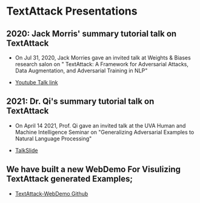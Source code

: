 TextAttack Presentations  
===========================


## 2020: Jack Morris' summary tutorial talk on TextAttack 

- On Jul 31, 2020, Jack Morries gave an invited talk at Weights & Biases research salon on " TextAttack: A Framework for Adversarial Attacks, Data Augmentation, and Adversarial Training in NLP"

- [Youtube Talk link](https://www.youtube.com/watch?v=22Q3f7Fb110)


## 2021: Dr. Qi's summary tutorial talk on TextAttack 

- On April 14 2021, Prof. Qi gave an invited talk at the UVA Human and Machine Intelligence Seminar on "Generalizing Adversarial Examples to Natural Language Processing"

- [TalkSlide](https://qdata.github.io/qdata-page/pic/20210414-HMI-textAttack.pdf)



## We have built a new WebDemo For Visulizing TextAttack generated Examples; 

- [TextAttack-WebDemo Github](https://github.com/QData/TextAttack-WebDemo)